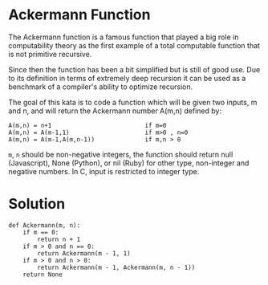 # Ackermann Function

The Ackermann function is a famous function that played a big role in computability theory as the first example of a total computable function that is not primitive recursive.

Since then the function has been a bit simplified but is still of good use. Due to its definition in terms of extremely deep recursion it can be used as a benchmark of a compiler's ability to optimize recursion.

The goal of this kata is to code a function which will be given two inputs, m and n, and will return the Ackermann number A(m,n) defined by:
```
A(m,n) = n+1                          if m=0  
A(m,n) = A(m-1,1)                     if m>0 , n=0
A(m,n) = A(m-1,A(m,n-1))              if m,n > 0
```
```m```, ```n``` should be non-negative integers, the function should return null (Javascript), None (Python), or nil (Ruby) for other type, non-integer and negative numbers. In C, input is restricted to integer type.

# Solution
```
def Ackermann(m, n):
    if m == 0:
        return n + 1
    if m > 0 and n == 0:
        return Ackermann(m - 1, 1)
    if m > 0 and n > 0:
        return Ackermann(m - 1, Ackermann(m, n - 1))
    return None       
```